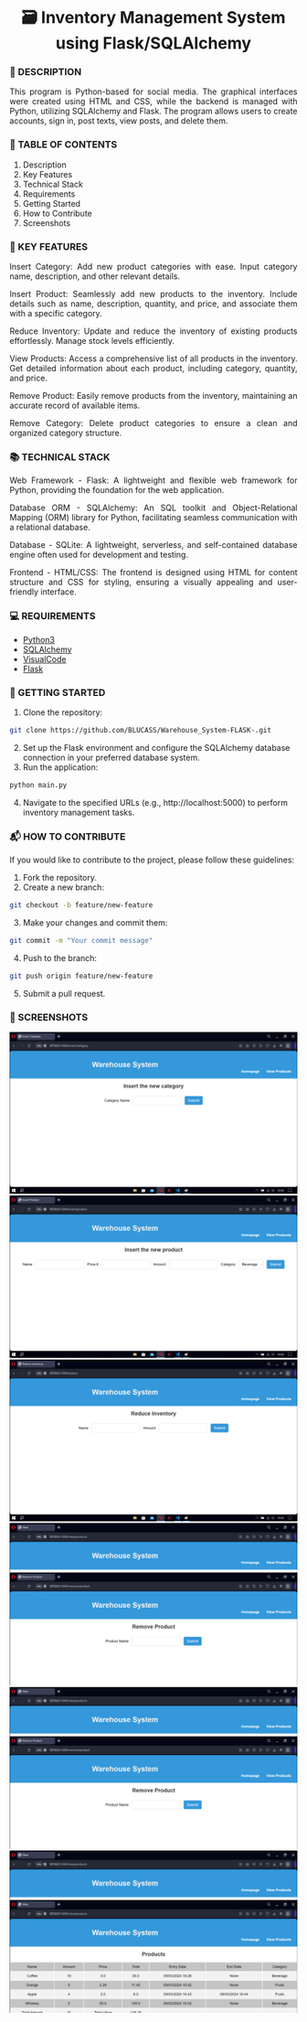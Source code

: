<h1 align="center">🗃️ Inventory Management System using Flask/SQLAlchemy</h1>

### 📝 DESCRIPTION

<p align="justify">This program is Python-based for social media. The graphical interfaces were created using HTML and CSS, while the backend is managed with Python, utilizing SQLAlchemy and Flask. The program allows users to create accounts, sign in, post texts, view posts, and delete them.</p>

### 📎 TABLE OF CONTENTS
1. Description
2. Key Features
3. Technical Stack
4. Requirements
5. Getting Started
6. How to Contribute
7. Screenshots

### 🔑 KEY FEATURES
<p align=justify> Insert Category: Add new product categories with ease. Input category name, description, and other relevant details.</p>
<p align=justify> Insert Product: Seamlessly add new products to the inventory. Include details such as name, description, quantity, and price, and associate them with a specific category.</p>
<p align=justify> Reduce Inventory: Update and reduce the inventory of existing products effortlessly. Manage stock levels efficiently.</p>
<p align=justify> View Products: Access a comprehensive list of all products in the inventory. Get detailed information about each product, including category, quantity, and price.</p>
<p align=justify> Remove Product: Easily remove products from the inventory, maintaining an accurate record of available items.</p>
<p align=justify> Remove Category: Delete product categories to ensure a clean and organized category structure.</p>

### 📚 TECHNICAL STACK

<p align=justify> Web Framework - Flask: A lightweight and flexible web framework for Python, providing the foundation for the web application.</p>

<p align=justify>Database ORM - SQLAlchemy: An SQL toolkit and Object-Relational Mapping (ORM) library for Python, facilitating seamless communication with a relational database.</p>

<p align=justify>Database - SQLite: A lightweight, serverless, and self-contained database engine often used for development and testing.</p>

<p align=justify> Frontend - HTML/CSS: The frontend is designed using HTML for content structure and CSS for styling, ensuring a visually appealing and user-friendly interface.</p>

### 💻 REQUIREMENTS
- [Python3](https://docs.python.org/3/)
- [SQLAlchemy](https://www.sqlalchemy.org/library.html)
- [VisualCode](https://code.visualstudio.com/docs)
- [Flask](https://flask.palletsprojects.com/en/3.0.x/)

### 🚀 GETTING STARTED
1. Clone the repository:
``` bash
git clone https://github.com/BLUCASS/Warehouse_System-FLASK-.git
```
2. Set up the Flask environment and configure the SQLAlchemy database connection in your preferred database system.
3. Run the application:
``` bash
python main.py
```
4. Navigate to the specified URLs (e.g., http://localhost:5000) to perform inventory management tasks.


### 📬 HOW TO CONTRIBUTE
If you would like to contribute to the project, please follow these guidelines:
1. Fork the repository.
2. Create a new branch:
``` bash 
git checkout -b feature/new-feature
```
3. Make your changes and commit them:
``` bash
git commit -m "Your commit message"
```
4. Push to the branch:
``` bash
git push origin feature/new-feature
```
5. Submit a pull request.

### 📸 SCREENSHOTS
<img alt="Insert Category" src="/images/insert_category.png"></br>
<img alt="Insert Product" src="/images/insert_product.png"></br>
<img alt="Reduce Inventory" src="/images/reduce_inventory.png"></br>
<img alt="Remove Category" src="/images/remove_category.png"></br>
<img alt="Remove Products" src="/images/remove_product.png"></br>
<img alt="View Products" src="/images/view_products.png">